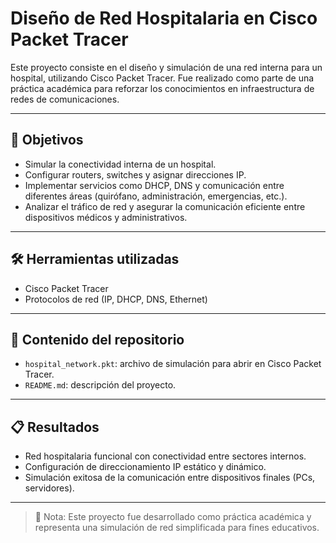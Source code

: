 # Diseño de Red Hospitalaria en Cisco Packet Tracer

Este proyecto consiste en el diseño y simulación de una red interna para un hospital, utilizando Cisco Packet Tracer. Fue realizado como parte de una práctica académica para reforzar los conocimientos en infraestructura de redes de comunicaciones.

---

## 🎯 Objetivos

- Simular la conectividad interna de un hospital.
- Configurar routers, switches y asignar direcciones IP.
- Implementar servicios como DHCP, DNS y comunicación entre diferentes áreas (quirófano, administración, emergencias, etc.).
- Analizar el tráfico de red y asegurar la comunicación eficiente entre dispositivos médicos y administrativos.

---

## 🛠️ Herramientas utilizadas

- Cisco Packet Tracer
- Protocolos de red (IP, DHCP, DNS, Ethernet)

---

## 📂 Contenido del repositorio

- `hospital_network.pkt`: archivo de simulación para abrir en Cisco Packet Tracer.
- `README.md`: descripción del proyecto.

---

## 📋 Resultados

- Red hospitalaria funcional con conectividad entre sectores internos.
- Configuración de direccionamiento IP estático y dinámico.
- Simulación exitosa de la comunicación entre dispositivos finales (PCs, servidores).

---

> 📢 Nota: Este proyecto fue desarrollado como práctica académica y representa una simulación de red simplificada para fines educativos.

